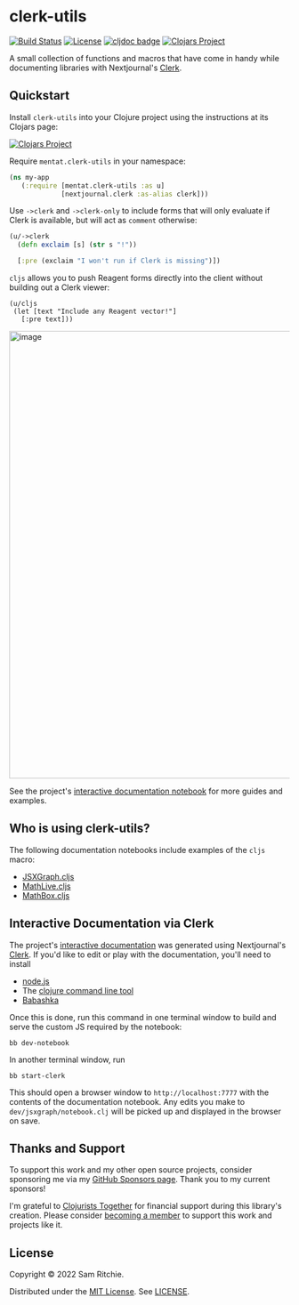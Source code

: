 # clerk-utils

[![Build Status](https://github.com/mentat-collective/clerk-utils/actions/workflows/kondo.yml/badge.svg?branch=main)](https://github.com/mentat-collective/clerk-utils/actions/workflows/kondo.yml)
[![License](https://img.shields.io/badge/license-MIT-brightgreen.svg)](https://github.com/mentat-collective/clerk-utils/blob/main/LICENSE)
[![cljdoc badge](https://cljdoc.org/badge/org.mentat/clerk-utils)](https://cljdoc.org/d/org.mentat/clerk-utils/CURRENT)
[![Clojars Project](https://img.shields.io/clojars/v/org.mentat/clerk-utils.svg)](https://clojars.org/org.mentat/clerk-utils)

A small collection of functions and macros that have come in handy while
documenting libraries with Nextjournal's [Clerk][CLERK].

## Quickstart

Install `clerk-utils` into your Clojure project using the instructions at
its Clojars page:

[![Clojars Project](https://img.shields.io/clojars/v/org.mentat/clerk-utils.svg)](https://clojars.org/org.mentat/clerk-utils)

Require `mentat.clerk-utils` in your namespace:

```clj
(ns my-app
   (:require [mentat.clerk-utils :as u]
             [nextjournal.clerk :as-alias clerk]))
```

Use `->clerk` and `->clerk-only` to include forms that will only evaluate if
Clerk is available, but will act as `comment` otherwise:

```clj
(u/->clerk
  (defn exclaim [s] (str s "!"))

  [:pre (exclaim "I won't run if Clerk is missing")])
```

`cljs` allows you to push Reagent forms directly into the client without
building out a Clerk viewer:

```
(u/cljs
 (let [text "Include any Reagent vector!"]
   [:pre text]))
```

<img width="805" alt="image" src="https://user-images.githubusercontent.com/69635/207616925-c4f22afd-2579-4c3f-8fef-856323510849.png">

See the project's [interactive documentation
notebook](https://clerk-utils.mentat.org) for more guides and examples.

## Who is using clerk-utils?

The following documentation notebooks include examples of the `cljs` macro:

- [JSXGraph.cljs](https://jsxgraph.mentat.org)
- [MathLive.cljs](https://mathlive.mentat.org)
- [MathBox.cljs](https://mathbox.mentat.org)

## Interactive Documentation via Clerk

The project's [interactive documentation](https://jsxgraph.mentat.org) was
generated using Nextjournal's [Clerk](https://github.com/nextjournal/clerk). If
you'd like to edit or play with the documentation, you'll need to install

- [node.js](https://nodejs.org/en/)
- The [clojure command line tool](https://clojure.org/guides/install_clojure)
- [Babashka](https://github.com/babashka/babashka#installation)

Once this is done, run this command in one terminal window to build and serve the custom JS required by the notebook:

```
bb dev-notebook
```

In another terminal window, run

```
bb start-clerk
```

This should open a browser window to `http://localhost:7777` with the contents
of the documentation notebook. Any edits you make to `dev/jsxgraph/notebook.clj`
will be picked up and displayed in the browser on save.

## Thanks and Support

To support this work and my other open source projects, consider sponsoring me
via my [GitHub Sponsors page](https://github.com/sponsors/sritchie). Thank you
to my current sponsors!

I'm grateful to [Clojurists Together](https://www.clojuriststogether.org/) for
financial support during this library's creation. Please consider [becoming a
member](https://www.clojuriststogether.org/developers/) to support this work and
projects like it.

## License

Copyright © 2022 Sam Ritchie.

Distributed under the [MIT License](LICENSE). See [LICENSE](LICENSE).

[CLERK]: https://clerk.vision
